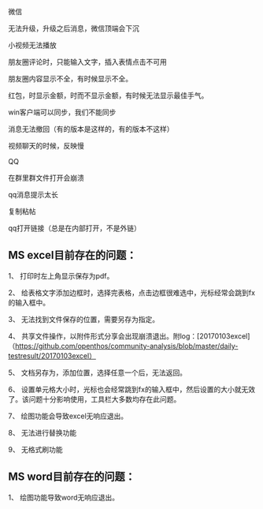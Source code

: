 微信

无法升级，升级之后消息，微信顶端会下沉

小视频无法播放

朋友圈评论时，只能输入文字，插入表情点击不可用

朋友圈内容显示不全，有时候显示不全。

红包，时显示金额，时而不显示金额，有时候无法显示最佳手气。

win客户端可以同步，我们不能同步

消息无法撤回（有的版本是这样的，有的版本不这样）

视频聊天的时候，反映慢


QQ

在群里群文件打开会崩溃

qq消息提示太长

复制粘帖

qq打开链接（总是在内部打开，不是外链）

## MS excel目前存在的问题：
1、	打印时左上角显示保存为pdf。

2、	给表格文字添加边框时，选择完表格，点击边框很难选中，光标经常会跳到fx的输入框中。

3、	无法找到文件保存的位置，需要另存为指定。

4、	共享文件操作，以附件形式分享会出现崩溃退出。附log：[20170103excel]（https://github.com/openthos/community-analysis/blob/master/daily-testresult/20170103excel）

5、	文档另存为，添加位置，选择任意一个后，无法返回。

6、  设置单元格大小时，光标也会经常跳到fx的输入框中，然后设置的大小就无效了。该问题十分影响使用，工具栏大多数均存在此问题。

7、  绘图功能会导致excel无响应退出。

8、  无法进行替换功能

9、  无格式刷功能

## MS word目前存在的问题：
1、  绘图功能导致word无响应退出。
